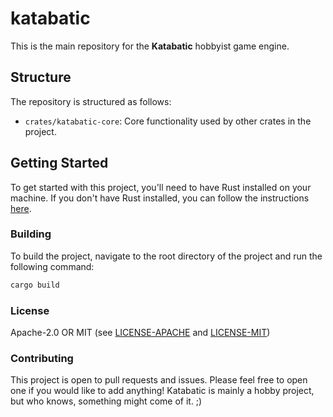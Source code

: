 # katabatic

This is the main repository for the **Katabatic** hobbyist game engine.

## Structure

The repository is structured as follows:

- `crates/katabatic-core`: Core functionality used by other crates in the project.

## Getting Started

To get started with this project, you'll need to have Rust installed on your machine. If you don't have Rust installed, you can follow the instructions [here](https://www.rust-lang.org/tools/install).

### Building

To build the project, navigate to the root directory of the project and run the following command:

```bash
cargo build
```

### License

Apache-2.0 OR MIT (see [LICENSE-APACHE](LICENSE_APACHE) and [LICENSE-MIT](LICENSE-MIT))

### Contributing

This project is open to pull requests and issues. Please feel free to open one if you would like to add anything! Katabatic is mainly a hobby project, but who knows, something might come of it. ;)

